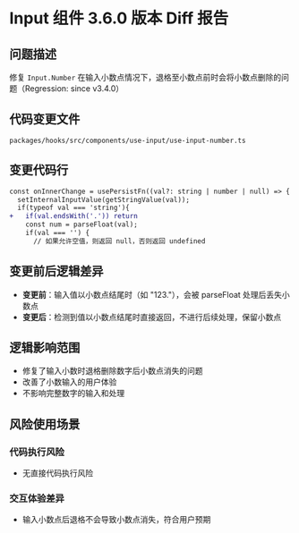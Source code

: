 # Input 组件 3.6.0 版本 Diff 报告

## 问题描述
修复 `Input.Number` 在输入小数点情况下，退格至小数点前时会将小数点删除的问题（Regression: since v3.4.0）

## 代码变更文件
`packages/hooks/src/components/use-input/use-input-number.ts`

## 变更代码行
```diff
const onInnerChange = usePersistFn((val?: string | number | null) => {
  setInternalInputValue(getStringValue(val));
  if(typeof val === 'string'){
+   if(val.endsWith('.')) return
    const num = parseFloat(val);
    if(val === '') {
      // 如果允许空值，则返回 null，否则返回 undefined
```

## 变更前后逻辑差异
- **变更前**：输入值以小数点结尾时（如 "123."），会被 parseFloat 处理后丢失小数点
- **变更后**：检测到值以小数点结尾时直接返回，不进行后续处理，保留小数点

## 逻辑影响范围
- 修复了输入小数时退格删除数字后小数点消失的问题
- 改善了小数输入的用户体验
- 不影响完整数字的输入和处理

## 风险使用场景

### 代码执行风险
- 无直接代码执行风险

### 交互体验差异
- 输入小数点后退格不会导致小数点消失，符合用户预期